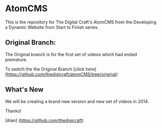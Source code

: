 AtomCMS
=========================


This is the repository for The Digital Craft's AtomCMS from the Developing a Dynamic Website from Start to Finish series.

Original Branch:
----------------
The Original branch is for the first set of videos which had ended premature.  

To switch the the Original Branch [click here] (https://github.com/thedigicraft/atomCMS/tree/original)

What's New
----------
We will be creating a brand new version and new set of videos in 2014.  

Thanks!

[Alan] (https://github.com/thedigicraft)
